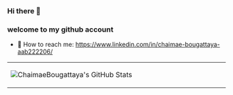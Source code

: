 ###  Hi there 👋
###  welcome to my github account
<!-- - ⚡ I’m currently learning Spring Boot , Spring security , JWT , RestFull , Angular -->
- 💬 How to reach me: https://www.linkedin.com/in/chaimae-bougattaya-aab222206/

<table width="800px">
<tr>

<td valign="top" width="40%">
  
![ChaimaeBougattaya's GitHub Stats](https://github-readme-stats.vercel.app/api?username=ChaimaeBougattaya&show_icons=true&hide_border=true&icon_color=586069&title_color=a0a9af)

</td>

<!--
**ChaimaeBougattaya/ChaimaeBougattaya** is a ✨ _special_ ✨ repository because its `README.md` (this file) appears on your GitHub profile.

Here are some ideas to get you started:

- 🔭 I’m currently working on ...
- 🌱 I’m currently learning ...
- 👯 I’m looking to collaborate on ...
- 🤔 I’m looking for help with ...
- 💬 Ask me about ...
- 📫 How to reach me: ...
- 😄 Pronouns: ...
- ⚡ Fun fact: ...

- 🔭 I’m currently working on a new project : "Creation of a expert system for covid19 diagnosis" 
-->

